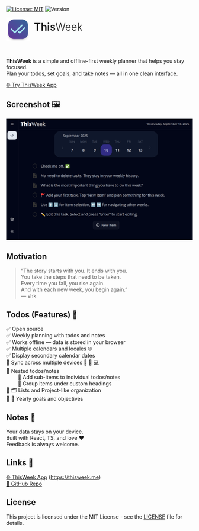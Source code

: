 [![License: MIT](https://img.shields.io/badge/License-MIT-yellow.svg)](LICENSE)
![Version](https://img.shields.io/badge/version-0.18.1-blue.svg)

<img style="vertical-align: middle;" width="64" alt="ThisWeek" src="./public/icons/icon.png">
<h1 style="display:inline;font-weight:600;">&nbsp;This<span style="display:inline;font-weight:300;">Week</span></h1>

&nbsp;

**ThisWeek** is a simple and offline-first weekly planner that helps you stay focused.  
Plan your todos, set goals, and take notes — all in one clean interface.  

[🌐 Try ThisWeek App](https://thisweek.me/)


## Screenshot 🖼️

![ThisWeek Screenshot](./public/shot.png)

## Motivation

>“The story starts with you. It ends with you.  
>You take the steps that need to be taken.  
>Every time you fall, you rise again.  
>And with each new week, you begin again.”  
>— shk

## Todos (Features) 📌

✅ Open source  
✅ Weekly planning with todos and notes  
✅ Works offline — data is stored in your browser  
✅ Multiple calendars and locales 🌐  
✅ Display secondary calendar dates  
🔲 Sync across multiple devices 📱 🔄 💻  
🔲 Nested todos/notes  
&nbsp;&nbsp;&nbsp;&nbsp;&nbsp;&nbsp;&nbsp;&nbsp;🔲 Add sub-items to individual todos/notes  
&nbsp;&nbsp;&nbsp;&nbsp;&nbsp;&nbsp;&nbsp;&nbsp;🔲 Group items under custom headings  
🔲 🗂️ Lists and Project-like organization  
🔲 🎯 Yearly goals and objectives  

## Notes 📝

Your data stays on your device.  
Built with React, TS, and love ❤️  
Feedback is always welcome.  

## Links 🔗

[🌐 ThisWeek App](https://thisweek.me/) (https://thisweek.me)  
[🐙 GitHub Repo](https://github.com/jeot/thisweek-web)  

## License

This project is licensed under the MIT License - see the [LICENSE](LICENSE) file for details.

